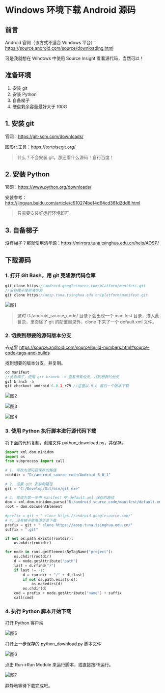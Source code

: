 # Windows 环境下载 Android 源码

## 前言

Android 官网（该方式不适合 Windows 平台）：https://source.android.com/source/downloading.html

可是我就想在 Windows 中使用 Source Insight 看看源代码，当然可以！

## 准备环境

1. 安装 git
2. 安装 Python
3. 自备梯子
4. 硬盘剩余容量最好大于 100G

## 1. 安装 git

官网：https://git-scm.com/downloads/

图形化工具：https://tortoisegit.org/

> 什么？不会安装 git，那还看什么源码！自行百度！

## 2. 安装 Python

官网：https://www.python.org/downloads/

安装参考：http://jingyan.baidu.com/article/c910274be14d64cd361d2dd8.html

> 只需要安装好运行环境即可

## 3. 自备梯子

没有梯子？那就使用清华源：https://mirrors.tuna.tsinghua.edu.cn/help/AOSP/


## 下载源码

### 1. 打开 Git Bash，用 git 克隆源代码仓库

```Java
git clone https://android.googlesource.com/platform/manifest.git
//没有梯子使用清华源
git clone https://aosp.tuna.tsinghua.edu.cn/platform/manifest.git
```

![图1][1]

> 这时 D:/android_source_code/ 目录下会出现一个 manifest 目录，进入此目录，里面除了 git 的配置目录外，clone 下来了一个 default.xml 文件。

### 2. 切换到想要的源码版本分支

去这里 https://source.android.com/source/build-numbers.html#source-code-tags-and-builds

找到想要的版本分支，并复制。

```Java
cd manifest
//没有梯子，使用 git branch -a 查看所有分支，找到想要的分支
git branch -a
git checkout android-6.0.1_r79 //这里以 6.0 最后一个版本下载
```

![图2][2]

![图3][3]

![图4][4]

### 3. 使用 Python 执行脚本进行源代码下载

将下面的代码复制，创建文件 python_download.py，并保存。

```Python
import xml.dom.minidom
import os
from subprocess import call
 
# 1. 修改为源码要保存的路径
rootdir = "D:/android_source_code/Android_6_0_1"
 
# 2. 设置 git 安装的路径
git = "C:/Develop/Git/bin/git.exe"

# 3. 修改为第一步中 manifest 中 default.xml 保存的路径
dom = xml.dom.minidom.parse("D:/android_source_code/manifest/default.xml")
root = dom.documentElement
 
#prefix = git + " clone https://android.googlesource.com/"
# 4. 没有梯子使用清华源下载
prefix = git + " clone https://aosp.tuna.tsinghua.edu.cn/"
suffix = ".git"  

if not os.path.exists(rootdir):  
    os.mkdir(rootdir)  

for node in root.getElementsByTagName("project"):  
    os.chdir(rootdir)  
    d = node.getAttribute("path")  
    last = d.rfind("/")  
    if last != -1:  
        d = rootdir + "/" + d[:last]  
        if not os.path.exists(d):  
            os.makedirs(d)  
        os.chdir(d)  
    cmd = prefix + node.getAttribute("name") + suffix  
    call(cmd)
```
### 4. 执行 Python 脚本开始下载

打开 Python 客户端

![图5][5]

打开上一步保存的 python_download.py 脚本文件

![图6][6]

点击 Run->Run Module 来运行脚本，或直接按F5运行。

![图7][7]

静静地等待下载完成吧。

[1]:https://raw.githubusercontent.com/jeanboydev/Android-ReadTheFuckingSourceCode/master/resources/images/android/android_download_source/1.png
[2]:https://raw.githubusercontent.com/jeanboydev/Android-ReadTheFuckingSourceCode/master/resources/images/android/android_download_source/2.png
[3]:https://raw.githubusercontent.com/jeanboydev/Android-ReadTheFuckingSourceCode/master/resources/images/android/android_download_source/3.png
[4]:https://raw.githubusercontent.com/jeanboydev/Android-ReadTheFuckingSourceCode/master/resources/images/android/android_download_source/4.png
[5]:https://raw.githubusercontent.com/jeanboydev/Android-ReadTheFuckingSourceCode/master/resources/images/android/android_download_source/5.png
[6]:https://raw.githubusercontent.com/jeanboydev/Android-ReadTheFuckingSourceCode/master/resources/images/android/android_download_source/6.png
[7]:https://raw.githubusercontent.com/jeanboydev/Android-ReadTheFuckingSourceCode/master/resources/images/android/android_download_source/7.png
